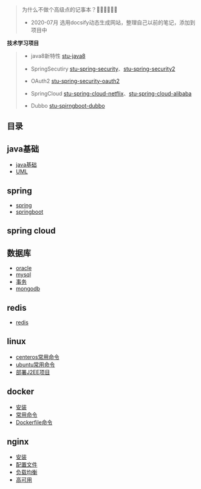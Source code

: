 
> 为什么不做个高级点的记事本？🏃🏃🏃💃💃💃  
> * 2020-07月 选用docsify动态生成网站，整理自己以前的笔记，添加到项目中
> 

**技术学习项目**
> * java8新特性 [stu-java8](https://github.com/sunafei/stu-java8)
> 
> * SpringSecutiry [stu-spring-security](https://github.com/sunafei/stu-spring-security)、[stu-spring-security2](https://github.com/sunafei/stu-spring-security2)
> 
> * OAuth2 [stu-spring-security-oauth2](https://github.com/sunafei/stu-spring-security-oauth2)
> 
> * SpringCloud [stu-spring-cloud-netflix](https://github.com/sunafei/stu-spring-cloud-netflix)、[stu-spring-cloud-alibaba](https://github.com/sunafei/stu-spring-cloud-alibaba)
> 
> * Dubbo [stu-spirngboot-dubbo](https://github.com/sunafei/stu-spirngboot-dubbo)
> 

## 目录
## java基础
* [java基础](java/java.md)
* [UML](uml/类图.md)
## spring
* [spring](spring/spring.md)
* [springboot](spring/springboot.md)
## spring cloud
<!-- * [spring cloud](java.md) -->
## 数据库
* [oracle](db/oracle.md)
* [mysql](db/mysql.md)
* [事务](db/事务.md)
* [mongodb](db/mongodb.md)
## redis
* [redis](redis/redis.md)
## linux
* [centeros常用命令](linux/centeros常用命令.md)
* [ubuntu常用命令](linux/ubuntu常用命令.md)
* [部署J2EE项目](linux/部署J2EE项目.md)
## docker
* [安装](docker/安装.md)
* [常用命令](docker/常用命令.md)
* [Dockerfile命令](docker/Dockerfile命令.md)
## nginx
* [安装](nginx/安装.md)
* [配置文件](nginx/配置文件.md)
* [负载均衡](nginx/负载均衡.md)
* [高可用](nginx/高可用.md)
<!-- ## 在线简历
* [在线简历](cv/cv.md) -->

 
